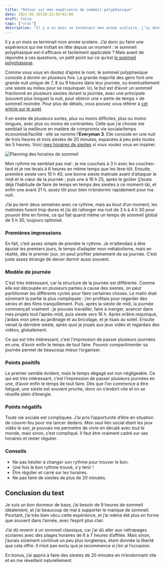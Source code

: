```yaml
---
title: "Retour sur mon expérience de sommeil polyphasique"
date: 2021-05-16T20:22:55+02:00
draft: false
tags: ["vrac"]
description: "Il y a un mois se terminait mon année scolaire, j’ai donc pu faire une expérience qui me trottais en tête depuis un moment, est-ce que le sommeil polyphasique est efficace et est-il facilement applicable ? mais avant de répondre à ses questions, un petit point sur ce qu’est [le sommeil polyphasique](https://fr.wikipedia.org/wiki/Sommeil_polyphasique)."
---
```


Il y a un mois se terminait mon année scolaire. J’ai donc pu faire une expérience qui me trottait en tête depuis un moment : le sommeil polyphasique est-il efficace et facilement applicable ? Mais avant de répondre à ces questions, un petit point sur ce qu’est [le sommeil polyphasique](https://fr.wikipedia.org/wiki/Sommeil_polyphasique).
<!--more-->
Comme vous vous en doutez d’après le nom, le sommeil polyphasique consiste à dormir en plusieurs fois. La grande majorité des gens font une grande nuit unique de 7, 8 ou 9 heures dans leur journée, ou éventuellement une sieste au milieu pour se requinquer. Ici, le but est d’avoir un sommeil fractionné en plusieurs siestes durant la journée, avec une principale (souvent plus longue) la nuit, pour obtenir une « perte de temps » de sommeil moindre. Pour plus de détails, vous pouvez vous référer à [cet article sur le sujet](https://www.polyphasic.net/).

Il en existe de plusieurs sortes, plus ou moins difficiles, plus ou moins longues, avec plus ou moins de contraintes. Celle que j’ai choisie me semblait la meilleure en matière de compromis vie sociale/temps économisé/facilité : elle se nomme l’**Everyman 3**. Elle consiste en une nuit de trois heures et trois siestes de 20 minutes, espacées à peu près toutes les 5 heures. Voici [mes horaires de siestes](https://napchart.com/app) si vous voulez vous en inspirer.

![Planning des horaires de sommeil](/images/retour_sur_mon_expérience_de_sommeil_polyphasique/planning%20des%20horaires%20de%20sommeils.jpg)

Mon rythme ne semblait pas mal : je me couchais à 3 h avec les couches-tard et je me levais à 6 heures en même temps que les lève-tôt. Ensuite, première sieste vers 10 h 40, une bonne sieste matinale avant d’attaquer le midi et le cœur de la journée ; puis une à 16 h 25, après le goûter (j’avais déjà l’habitude de faire de temps en temps des siestes à ce moment-là), et enfin une avant 21 h, assez tôt pour bien m’endormir rapidement pour ma nuit.

J’ai pu tenir deux semaines avec ce rythme, mais au bout d’un moment, les matinées furent trop dures et j’ai dû rallonger ma nuit de 3 h à 4 h 30 pour pouvoir être en forme, ce qui fait quand même un temps de sommeil global de 5 h 30, toujours optimisé.

### Premières impressions
En fait, c’est assez simple de prendre le rythme. Je m’attendais à être épuisé les premiers jours, le temps d’adapter mon métabolisme, mais en réalité, dès le premier jour, on peut profiter pleinement de sa journée. C’est juste assez étrange de devoir dormir aussi souvent.

### Modèle de journée
C’est très intéressant, car la structure de la journée est différente. Comme elle est découpée en plusieurs parties à cause des siestes, on peut partitionner les différents cycles pour faire certaines choses. Le matin était sûrement la partie la plus compliquée : j’en profitais pour regarder des séries et des films tranquillement. Puis, après la sieste de midi, la journée commençait vraiment : je pouvais travailler, faire à manger, avancer dans mes projets tout l’après-midi, puis sieste vers 16 h. Après m’être requinqué, j’aidais mon père au jardinage et au bricolage, et je lisais au soleil. Ensuite venait la dernière sieste, après quoi je jouais aux jeux vidéo et regardais des vidéos, globalement.

Ce qui est très intéressant, c’est l’impression de passer plusieurs journées en une, d’avoir enfin le temps de tout faire. Pouvoir compartimenter sa journée permet de beaucoup mieux l’organiser.

### Points positifs
Le premier semble évident, mais le temps dégagé est non négligeable. Ce qui est très intéressant, c’est l’impression de passer plusieurs journées en une, d’avoir enfin le temps de tout faire. Dès que l’on commence à être fatigué, une sieste est souvent proche, donc on s’endort vite et on se réveille plein d’énergie.

### Points négatifs
Toute vie sociale est compliquée. J’ai pris l’opportunité d’être en situation de couvre-feu pour me lancer dedans. Mon seul lien social étant les jeux vidéo le soir, je pouvais me permettre de vivre en décalé avec tout le monde, mais sinon, c’est compliqué. Il faut être vraiment cadré sur ses horaires et rester régulier.

### Conseils
- Ne pas hésiter à changer son rythme pour trouver le bon.
- Une fois le bon rythme trouvé, s’y tenir !
- Être régulier et carré sur les horaires.
- Ne pas faire de siestes de plus de 20 minutes.

## Conclusion du test
Je suis un bon dormeur de base, j’ai besoin de 9 heures de sommeil idéalement, et j’ai beaucoup de mal à supporter le manque de sommeil. Pourtant, j’ai très bien vécu cette expérience, et j’ai même été plus en forme que souvent dans l’année, avec l’esprit plus clair.

J’ai dû revenir à un sommeil classique, car j’ai dû aller aux rattrapages scolaires avec des plages horaires de 6 à 7 heures d’affilée. Mais sinon, j’aurais sûrement continué un peu plus longtemps, étant donnée la liberté que cela offre. Il n’est pas exclu que je recommence si j’en ai l’occasion.

En bonus, j’ai appris à faire des siestes de 20 minutes en m’endormant vite et en me réveillant naturellement.